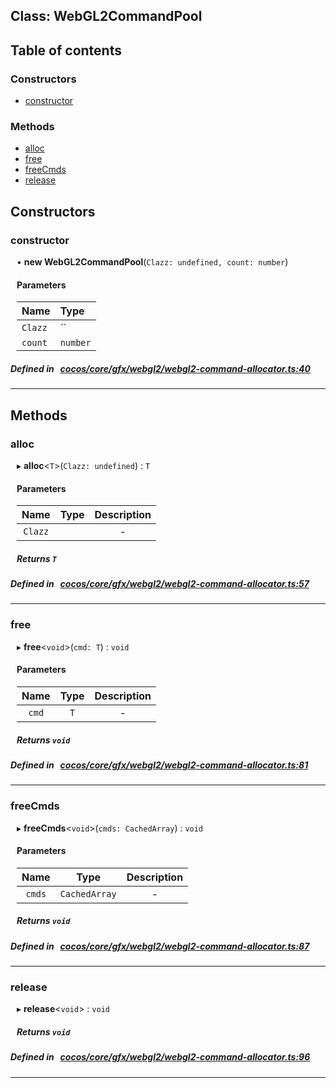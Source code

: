
## Class: WebGL2CommandPool





<div class="table-of-content">
<h2>Table of contents</h2>


### Constructors

- [ constructor](#constructor)

### Methods

- [ alloc](#alloc)
- [ free](#free)
- [ freeCmds](#freeCmds)
- [ release](#release)
</div>

## Constructors


### constructor
<div style="margin-left: 10px;">

• **new WebGL2CommandPool**(`Clazz: undefined, count: number`)

#### Parameters

| Name | Type |
| :------ | :------ |
| `Clazz` | `` |
| `count` | `number` |
</div>

##### Defined in &nbsp;   [cocos/core/gfx/webgl2/webgl2-command-allocator.ts:40](https://github.com/cocos-creator/engine/blob/c7bf6b8a9/cocos/core/gfx/webgl2/webgl2-command-allocator.ts#L40)&nbsp;


---

<!---->
## Methods

### alloc

<div style="margin-left: 10px;">

▸   **alloc**<`T`\>(`Clazz: undefined`) : `T`



#### Parameters

| Name | Type | Description |
| :------: | :------: | :------: |
| `Clazz` |  | - |


##### Returns `T`
</div>

##### Defined in &nbsp;   [cocos/core/gfx/webgl2/webgl2-command-allocator.ts:57](https://github.com/cocos-creator/engine/blob/c7bf6b8a9/cocos/core/gfx/webgl2/webgl2-command-allocator.ts#L57)&nbsp;
___
### free

<div style="margin-left: 10px;">

▸   **free**<`void`\>(`cmd: T`) : `void`



#### Parameters

| Name | Type | Description |
| :------: | :------: | :------: |
| `cmd` | `T` | - |


##### Returns `void`
</div>

##### Defined in &nbsp;   [cocos/core/gfx/webgl2/webgl2-command-allocator.ts:81](https://github.com/cocos-creator/engine/blob/c7bf6b8a9/cocos/core/gfx/webgl2/webgl2-command-allocator.ts#L81)&nbsp;
___
### freeCmds

<div style="margin-left: 10px;">

▸   **freeCmds**<`void`\>(`cmds: CachedArray`) : `void`



#### Parameters

| Name | Type | Description |
| :------: | :------: | :------: |
| `cmds` | `CachedArray` | - |


##### Returns `void`
</div>

##### Defined in &nbsp;   [cocos/core/gfx/webgl2/webgl2-command-allocator.ts:87](https://github.com/cocos-creator/engine/blob/c7bf6b8a9/cocos/core/gfx/webgl2/webgl2-command-allocator.ts#L87)&nbsp;
___
### release

<div style="margin-left: 10px;">

▸   **release**<`void`\> : `void`




##### Returns `void`
</div>

##### Defined in &nbsp;   [cocos/core/gfx/webgl2/webgl2-command-allocator.ts:96](https://github.com/cocos-creator/engine/blob/c7bf6b8a9/cocos/core/gfx/webgl2/webgl2-command-allocator.ts#L96)&nbsp;
___
<!---->



